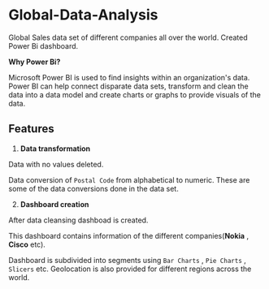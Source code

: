 # Global-Data-Analysis
Global Sales data set of different companies all over the world.
Created Power Bi dashboard.

**Why Power Bi?**

Microsoft Power BI is used to find insights within an organization's data. Power BI can help connect disparate data sets, transform and clean the data into a data model and create charts or graphs to provide visuals of the data.

## Features

1. **Data transformation**

Data with no values deleted.

Data conversion of `Postal Code` from alphabetical to numeric. These are some of the data conversions done in the data set.

2. **Dashboard creation**

After data cleansing dashboad is created.

This dashboard contains information of the different companies(**Nokia** , **Cisco** etc).

Dashboard is subdivided into segments using `Bar Charts` , `Pie Charts` , `Slicers` etc.
Geolocation is also provided for different regions across the world.
